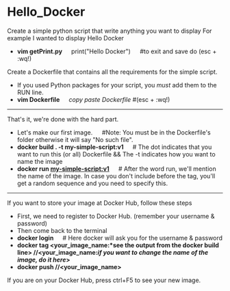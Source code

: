 # Hello_Docker

Create a simple python script that write anything you want to display
For example I wanted to display Hello Docker
- <b> vim getPrint.py </b> &emsp; print("Hello Docker") &emsp; #to exit and save do (esc + :wq!) 

Create a Dockerfile that contains all the requirements for the simple script.
- If you used Python packages for your script, you *must* add them to the RUN line.
- <b> vim Dockerfile </b> &emsp; *copy paste Dockerfile*  #(esc + :wq!)
   
---

That's it, we're done with the hard part.
- Let's make our first image. &emsp; #Note: You must be in the Dockerfile's folder otherwise it will say "No such file".
- <b> docker build . -t my-simple-script:v1 </b> &emsp; # The dot indicates that you want to run this (or all) Dockerfile && The -t indicates how you want to name the image
- <b> docker run <my-simple-script:v1> </b> &emsp; # After the word run, we'll mention the name of the image. In case you don't include before the tag, you'll get a random sequence and you need to specify this.

---

If you want to store your image at Docker Hub, follow these steps
- First, we need to register to Docker Hub. (remember your username & password)
- Then come back to the terminal
- <b> docker login </b> &emsp; # Here docker will ask you for the username & password
- <b> docker tag <your_image_name:*see the output from the docker build line> <username>//<your_image_name:*if you want to change the name of the image, do it here*> </b>
- <b> docker push <username>//<your_image_name> </b>
  
 If you are on your Docker Hub, press ctrl+F5 to see your new image.
